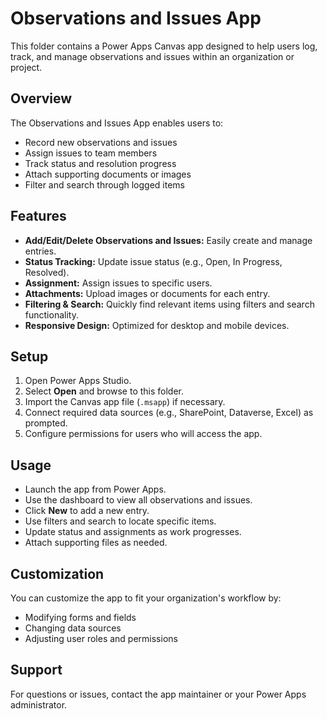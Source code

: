 # Observations and Issues App

This folder contains a Power Apps Canvas app designed to help users log, track, and manage observations and issues within an organization or project.

## Overview

The Observations and Issues App enables users to:
- Record new observations and issues
- Assign issues to team members
- Track status and resolution progress
- Attach supporting documents or images
- Filter and search through logged items

## Features

- **Add/Edit/Delete Observations and Issues:** Easily create and manage entries.
- **Status Tracking:** Update issue status (e.g., Open, In Progress, Resolved).
- **Assignment:** Assign issues to specific users.
- **Attachments:** Upload images or documents for each entry.
- **Filtering & Search:** Quickly find relevant items using filters and search functionality.
- **Responsive Design:** Optimized for desktop and mobile devices.

## Setup

1. Open Power Apps Studio.
2. Select **Open** and browse to this folder.
3. Import the Canvas app file (`.msapp`) if necessary.
4. Connect required data sources (e.g., SharePoint, Dataverse, Excel) as prompted.
5. Configure permissions for users who will access the app.

## Usage

- Launch the app from Power Apps.
- Use the dashboard to view all observations and issues.
- Click **New** to add a new entry.
- Use filters and search to locate specific items.
- Update status and assignments as work progresses.
- Attach supporting files as needed.

## Customization

You can customize the app to fit your organization's workflow by:
- Modifying forms and fields
- Changing data sources
- Adjusting user roles and permissions

## Support

For questions or issues, contact the app maintainer or your Power Apps administrator.

